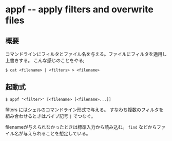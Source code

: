 appf -- apply filters and overwrite files
=========================================

概要
----

コマンドラインにフィルタとファイル名を与える。ファイルにフィルタを適用し上書きする。
こんな感じのことをやる;

```
$ cat <filename> | <filters> > <filename>
```


起動式
------

```
$ appf "<filter>" [<filename> [<filename>...]]
```

filters にはシェルのコマンドライン形式で与える。
すなわち複数のフィルタを組み合わせるときはパイプ記号 `|` でつなぐ。

filenameが与えられなかったときは標準入力から読み込む。
`find` などからファイル名が与えられることを想定している。
